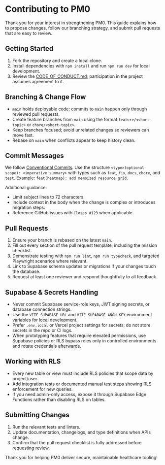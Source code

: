 # Contributing to PM0

Thank you for your interest in strengthening PM0. This guide explains how to propose changes, follow our branching strategy, and submit pull requests that are easy to review.

## Getting Started
1. Fork the repository and create a local clone.
2. Install dependencies with `npm install` and run `npm run dev` for local development.
3. Review the [CODE_OF_CONDUCT.md](./CODE_OF_CONDUCT.md); participation in the project assumes agreement to it.

## Branching & Change Flow
- `main` holds deployable code; commits to `main` happen only through reviewed pull requests.
- Create feature branches from `main` using the format `feature/<short-topic>` or `chore/<short-topic>`.
- Keep branches focused; avoid unrelated changes so reviewers can move fast.
- Rebase on `main` when conflicts appear to keep history clean.

## Commit Messages
We follow [Conventional Commits](https://www.conventionalcommits.org/). Use the structure `<type>(optional scope): <imperative summary>` with types such as `feat`, `fix`, `docs`, `chore`, and `test`. Example: `feat(heatmap): add memoized resource grid`.

Additional guidance:
- Limit subject lines to 72 characters.
- Include context in the body when the change is complex or introduces migration steps.
- Reference GitHub issues with `Closes #123` when applicable.

## Pull Requests
1. Ensure your branch is rebased on the latest `main`.
2. Fill out every section of the pull request template, including the mission checklist.
3. Demonstrate testing with `npm run lint`, `npm run typecheck`, and targeted Playwright scenarios where relevant.
4. Link to Supabase schema updates or migrations if your changes touch the database.
5. Request at least one reviewer and respond thoughtfully to all feedback.

## Supabase & Secrets Handling
- Never commit Supabase service-role keys, JWT signing secrets, or database connection strings.
- Use the `VITE_SUPABASE_URL` and `VITE_SUPABASE_ANON_KEY` environment variables for local development.
- Prefer `.env.local` or Vercel project settings for secrets; do not store secrets in the repo or CI logs.
- When prototyping features that require elevated permissions, use Supabase policies or RLS bypass roles only in controlled environments and rotate credentials afterwards.

## Working with RLS
- Every new table or view must include RLS policies that scope data by project/user.
- Add integration tests or documented manual test steps showing RLS enforcement for new queries.
- If you need admin-only access, expose it through Supabase Edge Functions rather than disabling RLS on tables.

## Submitting Changes
1. Run the relevant tests and linters.
2. Update documentation, changelogs, and type definitions when APIs change.
3. Confirm that the pull request checklist is fully addressed before requesting review.

Thank you for helping PM0 deliver secure, maintainable healthcare tooling!
